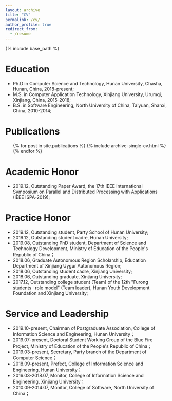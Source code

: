 ```yaml
---
layout: archive
title: "CV"
permalink: /cv/
author_profile: true
redirect_from:
  - /resume
---
```


{% include base_path %}

Education
======
* Ph.D in Computer Science and Technology, Hunan University, Chasha, Hunan, China, 2018-present;
* M.S. in Computer Application Technology, Xinjiang University, Urumqi, Xinjiang, China, 2015-2018;
* B.S. in Software Engineering, North University of China, Taiyuan, Shanxi, China, 2010-2014;

Publications
======
  <ul>{% for post in site.publications %}
    {% include archive-single-cv.html %}
  {% endfor %}</ul>

<!--
Talks
======
   <ul>{% for post in site.talks %}
     {% include archive-single-talk-cv.html %}
   {% endfor %}</ul>
-->

<!--
Teaching
======
  <ul>{% for post in site.teaching %}
    {% include archive-single-cv.html %}
  {% endfor %}</ul>
-->

Academic Honor
======
* 2019.12, Outstanding Paper Award, the 17th IEEE International Symposium on Parallel and Distributed Processing with Applications (IEEE ISPA-2019);

Practice Honor
======
* 2019.12, Outstanding student, Party School of Hunan University;
* 2019.12, Outstanding student cadre, Hunan University;
* 2019.08, Outstanding PhD student, Department of Science and Technology Development, Ministry of Education of the People's Republic of China；
* 2018.06, Graduate Autonomous Region Scholarship, Education Department of Xinjiang Uygur Autonomous Region;
* 2018.06, Outstanding student cadre, Xinjiang University;
* 2018.06, Outstanding graduate, Xinjiang University;
* 2017.12, Outstanding college student (Team) of the 12th "Furong students · role model" (Team leader), Hunan Youth Development Foundation and Xinjiang University;

Service and Leadership
======
* 2019.10-present, Chairman of Postgraduate Association, College of Information Science and Engineering, Hunan University；
* 2019.07-present, Doctoral Student Working Group of the Blue Fire Project, Ministry of Education of the People's Republic of China；
* 2019.03-present, Secretary, Party branch of the Department of Computer Science；
* 2018.09-present, Prefect, College of Information Science and Engineering, Hunan University；
* 2016.03-2018.07, Monitor, College of Information Science and Engineering, Xinjiang University；
* 2010.09-2014.07, Monitor, College of Software, North University of China；
